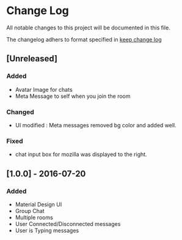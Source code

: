# Change Log
All notable changes to this project will be documented in this file.

The changelog adhers to format specified in [keep change log](http://keepachangelog.com)

## [Unreleased]
### Added
- Avatar Image for chats
- Meta Message to self when you join the room 

### Changed
- UI modified : Meta messages removed bg color and added well.

### Fixed
- chat input box for mozilla was displayed to the right.

## [1.0.0] - 2016-07-20
### Added
- Material Design UI
- Group Chat
- Multiple rooms
- User Connected/Disconnected messages
- User is Typing messages

